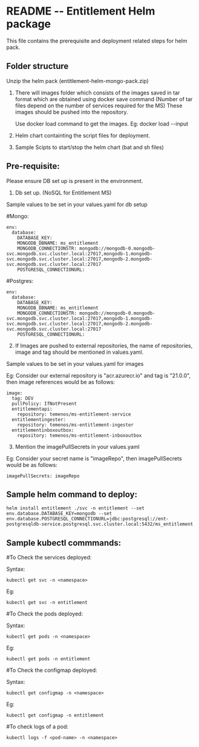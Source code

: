# README -- Entitlement Helm package

This file contains the prerequisite and deployment related steps for helm pack.

## Folder structure

Unzip the helm pack (entitlement-helm-mongo-pack.zip)

1.	There will images folder which consists of the images saved in tar format which are obtained using docker save command  (Number of tar files depend on the number of services required for the MS)
	These images should be pushed into the repository.
		
	Use docker load command to get the images.
	Eg: docker load --input <image>
	

2.	Helm chart containting the script files for deployment. 


3. 	Sample Scipts to start/stop the helm chart (bat and sh files)

## Pre-requisite:

Please ensure DB set up is present in the environment.

1. 	Db set up. (NoSQL for Entitlement MS)
	
Sample values to be set in your values.yaml for db setup

#Mongo:

```
env:
  database:
    DATABASE_KEY: 
    MONGODB_DBNAME: ms_entitlement 
    MONGODB_CONNECTIONSTR: mongodb://mongodb-0.mongodb-svc.mongodb.svc.cluster.local:27017,mongodb-1.mongodb-svc.mongodb.svc.cluster.local:27017,mongodb-2.mongodb-svc.mongodb.svc.cluster.local:27017
    POSTGRESQL_CONNECTIONURL:
```
	
#Postgres:	
	
```
env:
  database:
    DATABASE_KEY: 
    MONGODB_DBNAME: ms_entitlement 
    MONGODB_CONNECTIONSTR: mongodb://mongodb-0.mongodb-svc.mongodb.svc.cluster.local:27017,mongodb-1.mongodb-svc.mongodb.svc.cluster.local:27017,mongodb-2.mongodb-svc.mongodb.svc.cluster.local:27017
    POSTGRESQL_CONNECTIONURL:
```



2.	If Images are  pushed to external repositories, the name of repositories, image and tag should be mentioned in values.yaml. 

Sample values to be set in your values.yaml for images

Eg: Consider our external repository is "acr.azurecr.io" and tag is "21.0.0", then image references would be as follows:

```
image:
  tag: DEV
  pullPolicy: IfNotPresent
  entitlementapi:
    repository: temenos/ms-entitlement-service
  entitlementingester:
    repository: temenos/ms-entitlement-ingester
  entitlementinboxoutbox:
    repository: temenos/ms-entitlement-inboxoutbox   
```

3. Mention the imagePullSecrets in your values.yaml

Eg: Consider your secret name is "imageRepo", then imagePullSecrets would be as follows:

```
imagePullSecrets: imageRepo
```


## Sample helm command to deploy:


``` 
helm install entitlement ./svc -n entitlement --set env.database.DATABASE_KEY=mongodb --set env.database.POSTGRESQL_CONNECTIONURL=jdbc:postgresql://ent-postgresqldb-service.postgresql.svc.cluster.local:5432/ms_entitlement 
```

## Sample kubectl commmands:

#To Check the services deployed:

Syntax:
```
kubectl get svc -n <namespace> 
```

Eg:
``` 
kubectl get svc -n entitlement
```

#To Check the pods deployed:

Syntax:
```
kubectl get pods -n <namespace> 
```

Eg:
``` 
kubectl get pods -n entitlement
```

#To Check the configmap deployed:

Syntax:
```
kubectl get configmap -n <namespace> 
```

Eg:
``` 
kubectl get configmap -n entitlement
```

#To check logs of a pod: 

```
kubectl logs -f <pod-name> -n <namespace> 
```